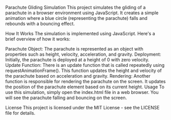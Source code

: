 Parachute Gliding Simulation
This project simulates the gliding of a parachute in a browser environment using JavaScript. It creates a simple animation where a blue circle (representing the parachute) falls and rebounds with a bouncing effect.

How It Works
The simulation is implemented using JavaScript. Here's a brief overview of how it works:

Parachute Object: The parachute is represented as an object with properties such as height, velocity, acceleration, and gravity.
Deployment: Initially, the parachute is deployed at a height of 0 with zero velocity.
Update Function: There is an update function that is called repeatedly using requestAnimationFrame(). This function updates the height and velocity of the parachute based on acceleration and gravity.
Rendering: Another function is responsible for rendering the parachute on the screen. It updates the position of the parachute element based on its current height.
Usage
To use this simulation, simply open the index.html file in a web browser. You will see the parachute falling and bouncing on the screen.

License
This project is licensed under the MIT License - see the LICENSE file for details.